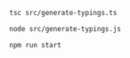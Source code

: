 

```bash
tsc src/generate-typings.ts

node src/generate-typings.js
```


```bash
npm run start
```

